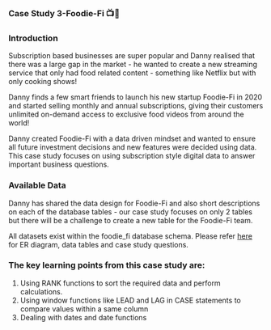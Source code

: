 ### Case Study 3-Foodie-Fi :tv::sushi:

### Introduction

Subscription based businesses are super popular and Danny realised that there was a large gap in the market - he wanted to create a new streaming service that only had food related content - something like Netflix but with only cooking shows!

Danny finds a few smart friends to launch his new startup Foodie-Fi in 2020 and started selling monthly and annual subscriptions, giving their customers unlimited on-demand access to exclusive food videos from around the world!

Danny created Foodie-Fi with a data driven mindset and wanted to ensure all future investment decisions and new features were decided using data. This case study focuses on using subscription style digital data to answer important business questions.

### Available Data
Danny has shared the data design for Foodie-Fi and also short descriptions on each of the database tables - our case study focuses on only 2 tables but there will be a challenge to create a new table for the Foodie-Fi team.

All datasets exist within the foodie_fi database schema. Please refer [here](https://8weeksqlchallenge.com/case-study-3/) for ER diagram, data tables and case study questions.

### The key learning points from this case study are:
1. Using RANK functions to sort the required data and perform calculations.
2. Using window functions like LEAD and LAG in CASE statements to compare values within a same column
3. Dealing with dates and date functions
